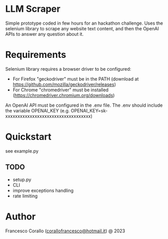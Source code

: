 # LLM Scraper
Simple prototype coded in few hours for an hackathon challenge. Uses the selenium library to scrape any website text content, and then the OpenAI APIs to answer any question about it. 

# Requirements
Selenium library requires a browser driver to be configured:
- For Firefox "geckodriver" must be in the PATH  (download at https://github.com/mozilla/geckodriver/releases)
- For Chrome "chromedriver" must be installed (https://chromedriver.chromium.org/downloads)

An OpenAI API must be configured in the .env file.
The .env should include the variable OPENAI_KEY (e.g. OPENAI_KEY=sk-xxxxxxxxxxxxxxxxxxxxxxxxxxxxxxxxxxx)

# Quickstart
see example.py

## TODO
- setup.py
- CLI
- improve exceptions handling
- rate limiting

# Author 
Francesco Corallo (corallofrancesco@hotmail.it) @ 2023